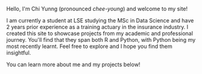 Hello, I'm Chi Yunng (pronounced *chee-young*) and welcome to my site! 

I am currently a student at LSE studying the MSc in Data Science and have 2 years prior experience as a training actuary in the insurance industry. I created this site to showcase projects from my academic and professional journey. You'll find that they span both R and Python, with Python being my most recently learnt. Feel free to explore and I hope you find them insightful.

You can learn more about me and my projects below!
